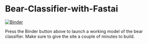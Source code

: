# Bear-Classifier-with-Fastai
[![Binder](https://mybinder.org/badge_logo.svg)](https://mybinder.org/v2/gh/Debo-Republic/Bear-Classifier-with-Fastai/HEAD?urlpath=%2Fvoila%2Frender%2Fbear_classifier.ipynb)

Press the Binder button above to launch a working model of the bear classifier. 
Make sure to give the site a couple of minutes to build.


